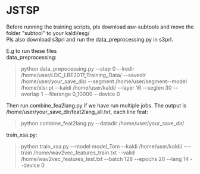 # JSTSP
Before running the training scripts, pls download asv-subtools and move the folder "subtool" to your kaldi/esg/  
Pls also download s3prl and run the data_preprocessing.py in s3prl.

E.g to run these files  
data_preprocessing:  
>python data_prepocessing.py --step 0 --lredir /home/user/LDC_LRE2017_Training_Data/ --savedir /home/user/your_save_dir/ --segment /home/user/segment--model /home/xlsr.pt --kaldi /home/user/kaldi/ --layer 16 --seglen 30 --overlap 1 --filerange 0_10000 --device 0

Then run combine_fea2lang.py if we have run multiple jobs. The output is /home/user/your_save_dir/feat2lang_all.txt, each line feat:  
>python combine_feat2lang.py --datadir /home/user/your_save_dir/

train_xsa.py:  
>python train_xsa.py --model model_Tom --kaldi /home/user/kaldi/ ---train /home/wav2vec_features_train.txt --valid /home/wav2vec_features_test.txt --batch 128 --epochs 20 --lang 14 --device 0
